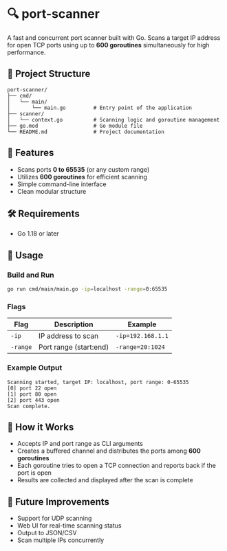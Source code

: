 # 🔍 port-scanner

A fast and concurrent port scanner built with Go. Scans a target IP address for open TCP ports using up to **600 goroutines** simultaneously for high performance.

## 📁 Project Structure

```
port-scanner/
├── cmd/
│   └── main/
│       └── main.go         # Entry point of the application
├── scanner/
│   └── context.go          # Scanning logic and goroutine management
├── go.mod                  # Go module file
└── README.md               # Project documentation
```

## 🚀 Features

- Scans ports **0 to 65535** (or any custom range)
- Utilizes **600 goroutines** for efficient scanning
- Simple command-line interface
- Clean modular structure

## 🛠️ Requirements

- Go 1.18 or later

## 🧪 Usage

### Build and Run

```bash
go run cmd/main/main.go -ip=localhost -range=0:65535
```

### Flags

| Flag     | Description                | Example                   |
|----------|----------------------------|---------------------------|
| `-ip`    | IP address to scan         | `-ip=192.168.1.1`         |
| `-range` | Port range (start:end)     | `-range=20:1024`          |

### Example Output

```
Scanning started, target IP: localhost, port range: 0-65535
[0] port 22 open
[1] port 80 open
[2] port 443 open
Scan complete.
```

## 🧠 How it Works

- Accepts IP and port range as CLI arguments
- Creates a buffered channel and distributes the ports among **600 goroutines**
- Each goroutine tries to open a TCP connection and reports back if the port is open
- Results are collected and displayed after the scan is complete

## 🧰 Future Improvements

- Support for UDP scanning
- Web UI for real-time scanning status
- Output to JSON/CSV
- Scan multiple IPs concurrently

